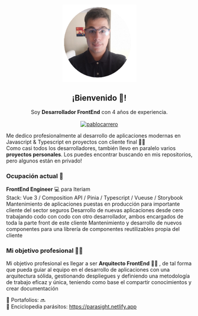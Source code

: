 <p align="center" width="300">
   <img align="center" width="200" src="https://github.com/pablocarrero/pablocarrero/blob/main/personal.png" />
   <h2 align="center">¡Bienvenido 👋!</h2>
</p>

<p align="center">Soy <strong>Desarrollador FrontEnd</strong> con 4 años de experiencia.<br /></p>
<p align="center">
  <a href="https://www.linkedin.com/in/carrerogarciapablo/" target="blank" placeholder="Perfil de Linkedin">
    <img align="center" src="https://cdn.jsdelivr.net/npm/simple-icons@3.0.1/icons/linkedin.svg" alt="pablocarrero" height="25px" width="25px" />
  </a>
</p>

Me dedico profesionalmente al desarrollo de aplicaciones modernas en Javascript & Typescript en proyectos con cliente final :man_student:
<br>
Como casi todos los desarrolladores, también llevo en paralelo varios <strong>proyectos personales</strong>. Los puedes encontrar buscando en mis repositorios, pero algunos están en privado!

### Ocupación actual :construction_worker:	
**FrontEnd Engineer** :computer: para Iteriam <br>
Stack: Vue 3 / Composition API / Pinia / Typescript / Vueuse / Storybook
Mantenimiento de aplicaciones puestas en producción para importante cliente del sector seguros
Desarrollo de nuevas aplicaciones desde cero trabajando codo con codo con otro desarrollador, ambos encargados de toda la parte front de este cliente
Mantenimiento y desarrollo de nuevos componentes para una librería de componentes reutilizables propia del cliente

### Mi objetivo profesional :student:	
Mi objetivo profesional es llegar a ser **Arquitecto FrontEnd** :man_factory_worker:	, de tal forma que pueda guiar al equipo en el desarrollo de aplicaciones con una arquitectura sólida, gestionando despliegues y definiendo una metodología de trabajo eficaz y única, teniendo como base el compartir conocimientos y crear documentación

🔗 Portafolios: :soon: <br>
🔗 Enciclopedia parásitos: https://parasight.netlify.app
